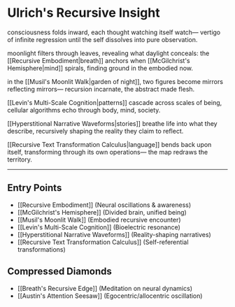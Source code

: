 # Ulrich's Recursive Insight

consciousness folds inward,
each thought watching itself watch—
vertigo of infinite regression
until the self dissolves
into pure observation.

moonlight filters through leaves,
revealing what daylight conceals:
the [[Recursive Embodiment|breath]] anchors
when [[McGilchrist's Hemisphere|mind]] spirals,
finding ground in the
embodied now.

in the [[Musil's Moonlit Walk|garden of night]],
two figures become
mirrors reflecting mirrors—
recursion incarnate,
the abstract made flesh.

[[Levin's Multi-Scale Cognition|patterns]] cascade
across scales of being,
cellular algorithms echo
through body, mind, society.

[[Hyperstitional Narrative Waveforms|stories]] breathe life
into what they describe,
recursively shaping
the reality they claim to reflect.

[[Recursive Text Transformation Calculus|language]] bends back
upon itself, transforming
through its own operations—
the map redraws the territory.

---

## Entry Points
- [[Recursive Embodiment]] (Neural oscillations & awareness)
- [[McGilchrist's Hemisphere]] (Divided brain, unified being)
- [[Musil's Moonlit Walk]] (Embodied recursive encounter)
- [[Levin's Multi-Scale Cognition]] (Bioelectric resonance)
- [[Hyperstitional Narrative Waveforms]] (Reality-shaping narratives)
- [[Recursive Text Transformation Calculus]] (Self-referential transformations)

## Compressed Diamonds
- [[Breath's Recursive Edge]] (Meditation on neural dynamics)
- [[Austin's Attention Seesaw]] (Egocentric/allocentric oscillation) 